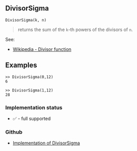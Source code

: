 ## DivisorSigma

```
DivisorSigma(k, n)
```

>  returns the sum of the `k`-th powers of the divisors of `n`.

See:  
* [Wikipedia - Divisor function](https://en.wikipedia.org/wiki/Divisor_function)

## Examples

```
>> DivisorSigma(0,12)
6

>> DivisorSigma(1,12)
28
```

### Implementation status

* &#x2705; - full supported

### Github

* [Implementation of DivisorSigma](https://github.com/axkr/symja_android_library/blob/master/symja_android_library/matheclipse-core/src/main/java/org/matheclipse/core/builtin/NumberTheory.java#L1563) 
